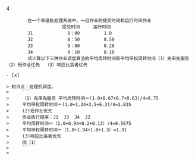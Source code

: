 4
```
	    在一个单道批处理系统中，一组作业的提交时间和运行时间作业
	                 提交时间     运行时间
	    J1             8：00         1.0
	    J2             8：50         0.50
	    J3             9：00         0.20
	    J4             9：10         0.10
	    试计算以下三种作业调度算法的平均周转时间和平均带权周转时间（1）先来先服务 （2）短作业优先  （3）响应比高者优先
	    ```
- [x]  

> 知识点：处理机调度。
>     ```
>     （1）先来先服务 平均周转时间＝(1.0+0.67+0.7+0.63)/4=0.75
>     平均带权周转时间＝(1.0+1.34+3.5+6.3)/4=3.035
>     (2)短作业优先
>     作业执行顺序：J1  J3  J4  J2
>     平均周转时间＝（1.0+0.94+0.2+0.13）/4=0.5675
>     平均带权周转时间＝（1.0+1.94+1.0+1.3）=1.31
>     (3)响应比高者优先
>     同（1）
>     ```
>     
